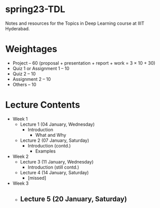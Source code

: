 # spring23-TDL
Notes and resources for the Topics in Deep Learning course at IIIT Hyderabad.

# Weightages
* Project – 60 (proposal + presentation + report + work = 3 $\times$ 10 + 30)
* Quiz 1 or Assignment 1 – 10
* Quiz 2 – 10
* Assignment 2 – 10
* Others – 10

# Lecture Contents
* Week 1
    * Lecture 1 (04 January, Wednesday)
        - Introduction
            - What and Why
    * Lecture 2 (07 January, Saturday)
        - Introduction (contd.)
            - Examples
* Week 2
    * Lecture 3 (11 January, Wednesday)
        - Introduction (still contd.)
    * Lecture 4 (14 January, Saturday)    
        - [missed]
* Week 3
    * Lecture 5 (20 January, Saturday)
        - 